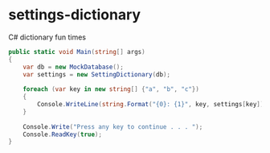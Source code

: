 # settings-dictionary
C# dictionary fun times

```C#
public static void Main(string[] args)
{
	var db = new MockDatabase();
	var settings = new SettingDictionary(db);
	
	foreach (var key in new string[] {"a", "b", "c"})
	{
		Console.WriteLine(string.Format("{0}: {1}", key, settings[key]));
	}
	
	Console.Write("Press any key to continue . . . ");
	Console.ReadKey(true);
}
```
